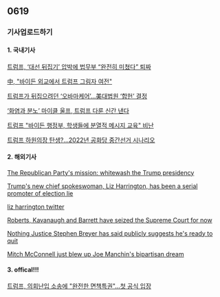 ## 0619
### 기사업로드하기
#### 1. 국내기사

[트럼프, ‘대선 뒤집기’ 압박에 법무부 “완전히 미쳤다” 퇴짜](https://www.donga.com/news/amp/all/20210616/107467518/9)

[中, "바이든 외교에서 트럼프 그림자 여전"](https://www.asiae.co.kr/article/2021061811043586170)

[트럼프가 뒤집으려던 ‘오바마케어’…美대법원 ‘합헌’ 결정](https://www.donga.com/news/Inter/article/all/20210618/107495118/1)

[‘화염과 분노’ 마이클 울프, 트럼프 다룬 신간 낸다](https://www.donga.com/news/Inter/article/all/20210617/107492999/1)

[트럼프 "바이든 행정부, 학생들에 분열적 메시지 교육" 비난](https://www.hankyung.com/international/article/202106194834Y)

[트럼프 하원의장 탄생?...2022년 공화당 중간선거 시나리오](https://www.pressian.com/pages/articles/2021061600394939618#0DKU)

>

#### 2. 해외기사

[The Republican Party's mission: whitewash the Trump presidency](https://edition.cnn.com/2021/06/18/politics/republicans-trump-january-6-whitewashing/index.html)

[Trump's new chief spokeswoman, Liz Harrington, has been a serial promoter of election lie](https://edition.cnn.com/2021/06/18/politics/fact-check-liz-harrington-trump-spokeswoman-election/index.html)

[liz harrington twitter](https://twitter.com/realLizUSA/status/1350072008512589828?s=20)

[Roberts, Kavanaugh and Barrett have seized the Supreme Court for now
](https://edition.cnn.com/2021/06/18/politics/roberts-kavanaugh-barrett-supreme-court/index.html)

[Nothing Justice Stephen Breyer has said publicly suggests he's ready to quit](https://edition.cnn.com/2021/06/16/politics/stephen-breyer-supreme-court/index.html)

[Mitch McConnell just blew up Joe Manchin's bipartisan dream](https://edition.cnn.com/2021/06/18/politics/mitch-mcconnell-joe-manchin/index.html)

>

#### 3. offical!!!

[트럼프, 의회난입 소송에 "완전한 면책특권"…첫 공식 입장](https://www.yna.co.kr/view/AKR20210526017800009)